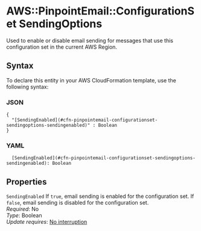 # AWS::PinpointEmail::ConfigurationSet SendingOptions<a name="aws-properties-pinpointemail-configurationset-sendingoptions"></a>

Used to enable or disable email sending for messages that use this configuration set in the current AWS Region\.

## Syntax<a name="aws-properties-pinpointemail-configurationset-sendingoptions-syntax"></a>

To declare this entity in your AWS CloudFormation template, use the following syntax:

### JSON<a name="aws-properties-pinpointemail-configurationset-sendingoptions-syntax.json"></a>

```
{
  "[SendingEnabled](#cfn-pinpointemail-configurationset-sendingoptions-sendingenabled)" : Boolean
}
```

### YAML<a name="aws-properties-pinpointemail-configurationset-sendingoptions-syntax.yaml"></a>

```
  [SendingEnabled](#cfn-pinpointemail-configurationset-sendingoptions-sendingenabled): Boolean
```

## Properties<a name="aws-properties-pinpointemail-configurationset-sendingoptions-properties"></a>

`SendingEnabled` <a name="cfn-pinpointemail-configurationset-sendingoptions-sendingenabled"></a>
If `true`, email sending is enabled for the configuration set\. If `false`, email sending is disabled for the configuration set\.  
_Required_: No  
_Type_: Boolean  
_Update requires_: [No interruption](https://docs.aws.amazon.com/AWSCloudFormation/latest/UserGuide/using-cfn-updating-stacks-update-behaviors.html#update-no-interrupt)
